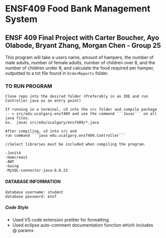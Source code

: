 # ENSF409 Food Bank Management System

## ENSF 409 Final Project with Carter Boucher, Ayo Olabode, Bryant Zhang, Morgan Chen - Group 25

This program will take a users name, amount of hampers, the number of male adults, number of female adults, number of
children over 8, and the number of children under 8, and calculate the food required per hamper, outputted to a txt file found in `OrderReports` folder.

### TO RUN PROGRAM

````
Clone repo into the desired folder (Preferably in an IDE and run Controller.java as an entry point)

If running in a terminal, cd into the src folder and compile package
-- > src/edu.ucalgary.ensf409 and use the command ```Javac``` on all java files.
ex.  javac src/edu/ucalgary/ensf409/*.java 

After compiling, cd into src and
run command ```java edu.ucalgary.ensf409.Controller```

//Select libraries must be included when compiling the program.

-Junit4
-Hamcreast
-AWT
-Swing
-MySQL-connector-java-8.0.23
````

#### DATABASE INFORMATION

```
database username: student
database password: ensf
```

##### Code Style

- Used VS code extension prettier for formatting
- Used eclipse auto-comment documentation function which includes  
  @ params
